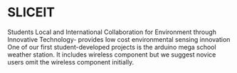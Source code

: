 # SLICEIT
Students Local and International Collaboration for Environment through Innovative Technology- provides low cost environmental sensing innovation
One of our first student-developed projects is the arduino mega school weather station. It includes wireless component but we suggest novice users omit the wireless component initially.
